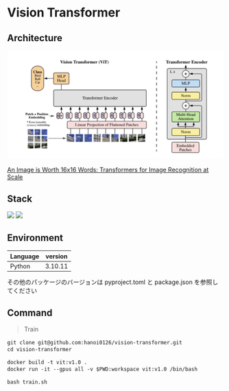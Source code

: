 # Vision Transformer

## Architecture
<img src="assets/vit_architecture.png">

[An Image is Worth 16x16 Words: Transformers for Image Recognition at Scale](https://arxiv.org/abs/2010.11929)


## Stack
<p style="display: inline">
  <img src="https://img.shields.io/badge/-Python-F2C63C.svg?logo=python&style=for-the-badge">
  <img src="https://img.shields.io/badge/-Docker-1488C6.svg?logo=docker&style=for-the-badge">
</p>

## Environment
| Language  | version |
| --------------------- | ---------- |
| Python                | 3.10.11    |

その他のパッケージのバージョンは pyproject.toml と package.json を参照してください


## Command
> Train
```
git clone git@github.com:hanoi0126/vision-transformer.git
cd vision-transformer
```

```
docker build -t vit:v1.0 .
docker run -it --gpus all -v $PWD:workspace vit:v1.0 /bin/bash
```

```
bash train.sh
```